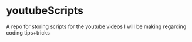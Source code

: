 # youtubeScripts
A repo for storing scripts for the youtube videos I will be making regarding coding tips+tricks
